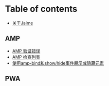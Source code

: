 # Table of contents

* [关于Jaime](README.md)

## AMP

* [AMP 验证错误](amp/amp-yan-zheng-cuo-wu.md)
* [AMP 检查列表](amp/amp-jian-cha-lie-biao.md)
* [使用amp-bind和show/hide事件展示或隐藏元素](amp/amp-show-or-hide-element-with-amp-bind-and-amp-actions.md)

## PWA


